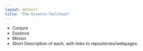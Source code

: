 ```yaml
---
layout: default
title: "The Essence-Toolchain"
---
```

+ Conjure
+ Essence
+ Minion 
+ Short Description of each, with links to repositories/webpages.